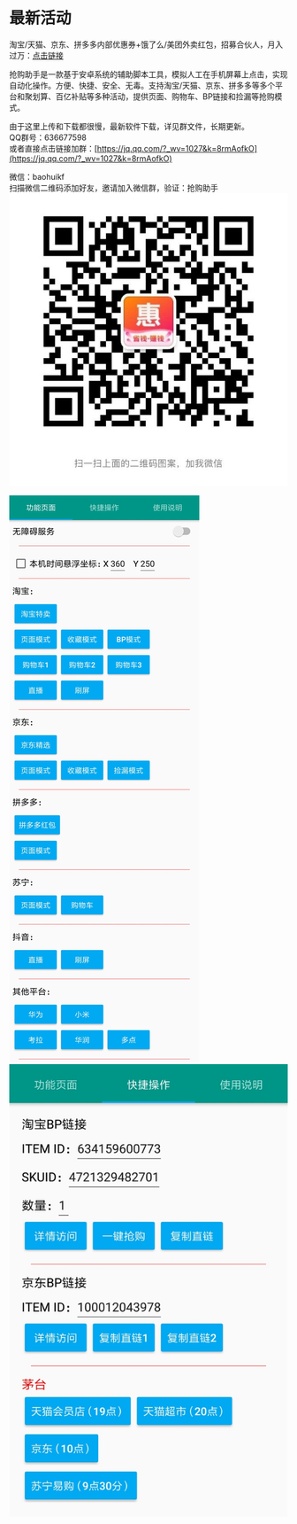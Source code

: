 # 最新活动  
淘宝/天猫、京东、拼多多内部优惠券+饿了么/美团外卖红包，招募合伙人，月入过万：[点击链接](http://baohui.xin "点击链接")  

抢购助手是一款基于安卓系统的辅助脚本工具，模拟人工在手机屏幕上点击，实现自动化操作。方便、快捷、安全、无毒。支持淘宝/天猫、京东、拼多多等多个平台和聚划算、百亿补贴等多种活动，提供页面、购物车、BP链接和捡漏等抢购模式。  
   
由于这里上传和下载都很慢，最新软件下载，详见群文件，长期更新。  
QQ群号：636677598  
或者直接点击链接加群：[https://jq.qq.com/?_wv=1027&k=8rmAofkO](https://jq.qq.com/?_wv=1027&k=8rmAofkO)  
  
微信：baohuikf  
扫描微信二维码添加好友，邀请加入微信群，验证：抢购助手  
![image](https://github.com/mmoxomm/qianggou/blob/main/wx.jpg)  
  
  
  
![image](https://github.com/mmoxomm/qianggou/blob/main/a.png)  
![image](https://github.com/mmoxomm/qianggou/blob/main/b.png)
